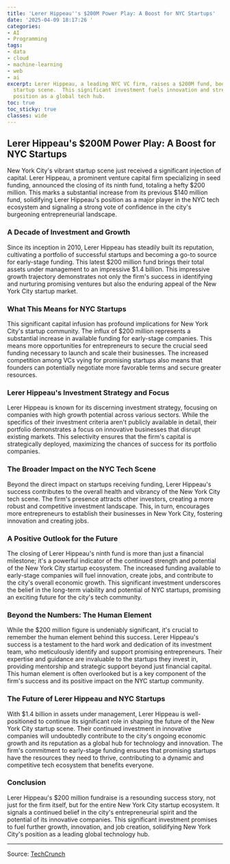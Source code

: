 ```yaml
---
title: 'Lerer Hippeau''s $200M Power Play: A Boost for NYC Startups'
date: '2025-04-09 18:17:26 '
categories:
- AI
- Programming
tags:
- data
- cloud
- machine-learning
- web
- ai
excerpt: Lerer Hippeau, a leading NYC VC firm, raises a $200M fund, boosting the city's
  startup scene.  This significant investment fuels innovation and strengthens NYC's
  position as a global tech hub.
toc: true
toc_sticky: true
classes: wide
---
```


## Lerer Hippeau's $200M Power Play: A Boost for NYC Startups

New York City's vibrant startup scene just received a significant injection of capital.  Lerer Hippeau, a prominent venture capital firm specializing in seed funding, announced the closing of its ninth fund, totaling a hefty $200 million. This marks a substantial increase from its previous $140 million fund, solidifying Lerer Hippeau's position as a major player in the NYC tech ecosystem and signaling a strong vote of confidence in the city's burgeoning entrepreneurial landscape.

### A Decade of Investment and Growth

Since its inception in 2010, Lerer Hippeau has steadily built its reputation, cultivating a portfolio of successful startups and becoming a go-to source for early-stage funding.  This latest $200 million fund brings their total assets under management to an impressive $1.4 billion. This impressive growth trajectory demonstrates not only the firm's success in identifying and nurturing promising ventures but also the enduring appeal of the New York City startup market.

### What This Means for NYC Startups

This significant capital infusion has profound implications for New York City's startup community.  The influx of $200 million represents a substantial increase in available funding for early-stage companies. This means more opportunities for entrepreneurs to secure the crucial seed funding necessary to launch and scale their businesses.  The increased competition among VCs vying for promising startups also means that founders can potentially negotiate more favorable terms and secure greater resources.

### Lerer Hippeau's Investment Strategy and Focus

Lerer Hippeau is known for its discerning investment strategy, focusing on companies with high growth potential across various sectors. While the specifics of their investment criteria aren't publicly available in detail, their portfolio demonstrates a focus on innovative businesses that disrupt existing markets.  This selectivity ensures that the firm's capital is strategically deployed, maximizing the chances of success for its portfolio companies.

### The Broader Impact on the NYC Tech Scene

Beyond the direct impact on startups receiving funding, Lerer Hippeau's success contributes to the overall health and vibrancy of the New York City tech scene.  The firm's presence attracts other investors, creating a more robust and competitive investment landscape.  This, in turn, encourages more entrepreneurs to establish their businesses in New York City, fostering innovation and creating jobs.

###  A Positive Outlook for the Future

The closing of Lerer Hippeau's ninth fund is more than just a financial milestone; it's a powerful indicator of the continued strength and potential of the New York City startup ecosystem.  The increased funding available to early-stage companies will fuel innovation, create jobs, and contribute to the city's overall economic growth.  This significant investment underscores the belief in the long-term viability and potential of NYC startups, promising an exciting future for the city's tech community.

### Beyond the Numbers:  The Human Element

While the $200 million figure is undeniably significant, it's crucial to remember the human element behind this success.  Lerer Hippeau's success is a testament to the hard work and dedication of its investment team, who meticulously identify and support promising entrepreneurs. Their expertise and guidance are invaluable to the startups they invest in, providing mentorship and strategic support beyond just financial capital.  This human element is often overlooked but is a key component of the firm's success and its positive impact on the NYC startup community.

###  The Future of Lerer Hippeau and NYC Startups

With $1.4 billion in assets under management, Lerer Hippeau is well-positioned to continue its significant role in shaping the future of the New York City startup scene.  Their continued investment in innovative companies will undoubtedly contribute to the city's ongoing economic growth and its reputation as a global hub for technology and innovation. The firm's commitment to early-stage funding ensures that promising startups have the resources they need to thrive, contributing to a dynamic and competitive tech ecosystem that benefits everyone.

### Conclusion

Lerer Hippeau's $200 million fundraise is a resounding success story, not just for the firm itself, but for the entire New York City startup ecosystem.  It signals a continued belief in the city's entrepreneurial spirit and the potential of its innovative companies.  This significant investment promises to fuel further growth, innovation, and job creation, solidifying New York City's position as a leading global technology hub.

---

Source: [TechCrunch](https://techcrunch.com/2025/04/09/more-good-news-for-new-york-startups-lerer-hippeau-raised-another-200m/)
